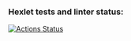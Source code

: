 ### Hexlet tests and linter status:
[![Actions Status](https://github.com/callisto1610/data-analytics-project-96/actions/workflows/hexlet-check.yml/badge.svg)](https://github.com/callisto1610/data-analytics-project-96/actions)
